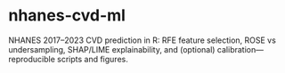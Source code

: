 # nhanes-cvd-ml
NHANES 2017–2023 CVD prediction in R: RFE feature selection, ROSE vs undersampling, SHAP/LIME explainability, and (optional) calibration—reproducible scripts and figures.
